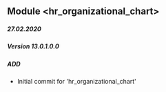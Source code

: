 ## Module <hr_organizational_chart>

##### 27.02.2020
##### Version 13.0.1.0.0
##### ADD
- Initial commit for 'hr_organizational_chart'